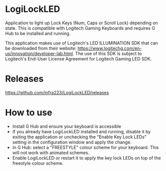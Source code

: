 # LogiLockLED
Application to light up Lock Keys (Num, Caps or Scroll Lock) depending on state.  This is compatible with Logitech Gaming Keyboards and requires G Hub to be installed and running.

This application makes use of Logitech's LED ILLUMINATION SDK that can be downloaded from their website: https://www.logitechg.com/en-us/innovation/developer-lab.html. 
The use of this SDK is subject to Logitech's End-User License Agreement for Logitech Gaming LED SDK.

# Releases
https://github.com/infra223/LogiLockLED/releases

# How to use
- Install G Hub and ensure your keyboard is accessible
- If you already have LogiLockLED installed and running, disable it by exiting the application or unchecking the "Enable Key Lock LEDs" setting in the configuration window and apply the change. 
- In G Hub: select a "FREESTYLE" colour scheme for your keyboard.  This will not work with animated schemes.
- Enable LogiLockLED or restart it to apply the key lock LEDs on top of the freestyle colour scheme.
